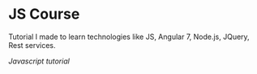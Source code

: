 # JS Course 
Tutorial  I made to learn technologies like JS, Angular 7, Node.js, JQuery, Rest services.


*Javascript tutorial*
